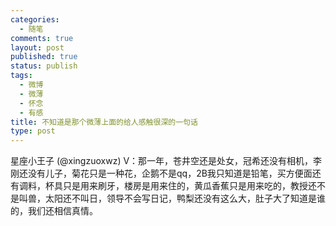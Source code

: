 ```yaml
--- 
categories: 
  - 随笔
comments: true
layout: post
published: true
status: publish
tags: 
  - 微博
  - 微薄
  - 怀念
  - 有感
title: 不知道是那个微薄上面的给人感触很深的一句话
type: post
---
```

星座小王子 (@xingzuoxwz) V：那一年，苍井空还是处女，冠希还没有相机，李刚还没有儿子，菊花只是一种花，企鹅不是qq，2B我只知道是铅笔，买方便面还有调料，杯具只是用来刷牙，楼房是用来住的，黄瓜香蕉只是用来吃的，教授还不是叫兽，太阳还不叫日，领导不会写日记，鸭梨还没有这么大，肚子大了知道是谁的，我们还相信真情。 
